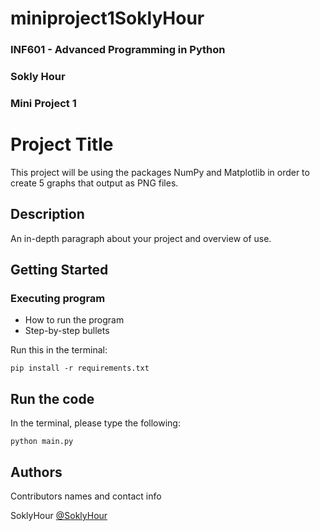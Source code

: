 # miniproject1SoklyHour

### INF601 - Advanced Programming in Python
### Sokly Hour
### Mini Project 1


# Project Title

This project will be using the packages NumPy and Matplotlib in order to create 5 graphs that output as PNG files.

## Description

An in-depth paragraph about your project and overview of use.

## Getting Started


### Executing program

* How to run the program
* Step-by-step bullets
  
Run this in the terminal:
```
pip install -r requirements.txt
```

## Run the code

In the terminal, please type the following:
```
python main.py
```

## Authors

Contributors names and contact info

SoklyHour
[@SoklyHour](https://www.linkedin.com/in/soklyhour/)
